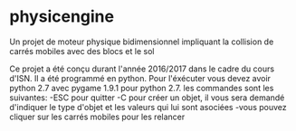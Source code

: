 # physicengine
Un projet de moteur physique bidimensionnel impliquant la collision de carrés mobiles avec des blocs et le sol

Ce projet a été conçu durant l'année 2016/2017 dans le cadre du cours d'ISN. 
Il a été programmé en python. 
Pour l'éxécuter vous devez avoir python 2.7 avec pygame 1.9.1 pour python 2.7.
les commandes sont les suivantes:
  -ESC pour quitter
  -C pour créer un objet, il vous sera demandé d'indiquer le type d'objet et les valeurs qui lui sont asociées
  -vous pouvez cliquer sur les carrés mobiles pour les relancer
